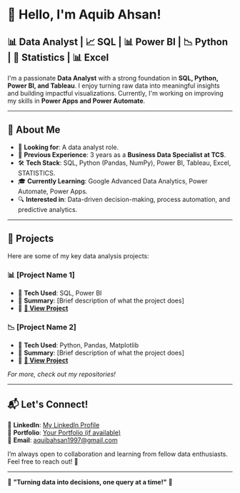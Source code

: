 # 👋 Hello, I'm Aquib Ahsan!

## 📊 Data Analyst | 📈 SQL | 📊 Power BI | 📉 Python | 📂 Statistics | 📊 Excel

I'm a passionate **Data Analyst** with a strong foundation in **SQL, Python, Power BI, and Tableau**. I enjoy turning raw data into meaningful insights and building impactful visualizations. Currently, I'm working on improving my skills in **Power Apps and Power Automate**.

---

## 🚀 **About Me**
- 🎯 **Looking for**: A data analyst role.
- 💼 **Previous Experience**: 3 years as a **Business Data Specialist at TCS**.
- 🛠️ **Tech Stack**: SQL, Python (Pandas, NumPy), Power BI, Tableau, Excel, STATISTICS.
- 🎓 **Currently Learning**: Google Advanced Data Analytics, Power Automate, Power Apps.
- 🔍 **Interested in**: Data-driven decision-making, process automation, and predictive analytics.

---

## 📌 **Projects**
Here are some of my key data analysis projects:

### 📊 [Project Name 1]
- 🔹 **Tech Used**: SQL, Power BI
- 🔹 **Summary**: [Brief description of what the project does]
- 🔹 **[🔗 View Project](Project_Link_Here)**

### 📉 [Project Name 2]
- 🔹 **Tech Used**: Python, Pandas, Matplotlib
- 🔹 **Summary**: [Brief description of what the project does]
- 🔹 **[🔗 View Project](Project_Link_Here)**

_For more, check out my repositories!_

---

## 📬 **Let's Connect!**
💼 **LinkedIn**: [My LinkedIn Profile](https://www.linkedin.com/in/aquib-ahsan/)  
📂 **Portfolio**: [Your Portfolio (if available)](Portfolio_Link_Here)  
📧 **Email**: aquibahsan1997@gmail.com  

I’m always open to collaboration and learning from fellow data enthusiasts. Feel free to reach out! 🚀  

---

🌟 **"Turning data into decisions, one query at a time!"** 🌟
